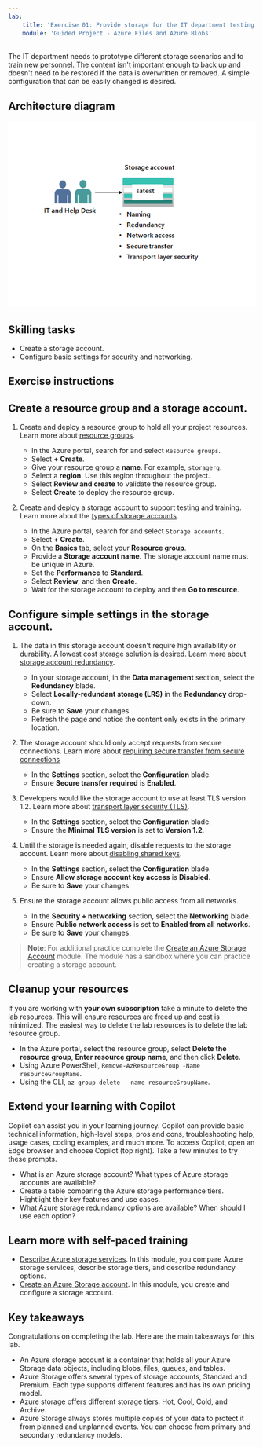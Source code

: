 ```yaml
---
lab:
    title: 'Exercise 01: Provide storage for the IT department testing and training'
    module: 'Guided Project - Azure Files and Azure Blobs'
---
```


The IT department needs to prototype different storage scenarios and to train new personnel. The content isn't important enough to back up and doesn't need to be restored if the data is overwritten or removed. A simple configuration that can be easily changed is desired.

## Architecture diagram
![Diagram with one storage account](../Media/task-1.png)

## Skilling tasks
- Create a storage account. 
- Configure basic settings for security and networking. 

## Exercise instructions

## Create a resource group and a storage account.

1. Create and deploy a resource group to hold all your project resources. Learn more about [resource groups](https://learn.microsoft.com/azure/azure-resource-manager/management/manage-resource-groups-portal).
    - In the Azure portal, search for and select `Resource groups`.
    - Select **+ Create**.
    - Give your resource group a **name**. For example, `storagerg`.
    - Select a **region**. Use this region throughout the project. 
    - Select **Review and create** to validate the resource group.
    - Select **Create** to deploy the resource group.

1. Create and deploy a storage account to support testing and training. Learn more about the [types of storage accounts](https://learn.microsoft.com/azure/storage/common/storage-account-overview#types-of-storage-accounts).
    - In the Azure portal, search for and select  `Storage accounts`. 
    - Select **+ Create**.
    - On the **Basics** tab, select your **Resource group**.
    - Provide a **Storage account name**. The storage account name must be unique in Azure. 
    - Set the **Performance** to **Standard**. 
    - Select **Review**, and then **Create**. 
    - Wait for the storage account to deploy and then **Go to resource**.  

## Configure simple settings in the storage account.

1. The data in this storage account doesn't require high availability or durability. A lowest cost storage solution is desired. Learn more about [storage account redundancy](https://learn.microsoft.com/azure/storage/common/storage-redundancy#locally-redundant-storage).
    - In your storage account, in the **Data management** section, select the **Redundancy** blade.
    - Select **Locally-redundant storage (LRS)** in the **Redundancy** drop-down. 
    - Be sure to **Save** your changes. 
    - Refresh the page and notice the content only exists in the primary location. 

1. The storage account should only accept requests from secure connections. Learn more about [requiring secure transfer from secure connections](https://learn.microsoft.com/azure/storage/common/storage-require-secure-transfer)
    - In the **Settings** section, select the **Configuration** blade.
    - Ensure **Secure transfer required** is **Enabled**. 

1. Developers would like the storage account to use at least TLS version 1.2. Learn more about [transport layer security (TLS)](https://learn.microsoft.com//azure/storage/common/transport-layer-security-configure-minimum-version?tabs=portal).
    - In the **Settings** section, select the **Configuration** blade.
    - Ensure the **Minimal TLS version** is set to **Version 1.2**.  


1. Until the storage is needed again, disable requests to the storage account. Learn more about [disabling shared keys](https://learn.microsoft.com/azure/storage/common/shared-key-authorization-prevent?tabs=portal#disable-shared-key-authorization).
    - In the **Settings** section, select the **Configuration** blade.
    - Ensure **Allow storage account key access** is **Disabled**.
    - Be sure to **Save** your changes. 

1. Ensure the storage account allows public access from all networks.  
    - In the **Security + networking** section, select the **Networking** blade.
    - Ensure **Public network access** is set to **Enabled from all networks**.
    - Be sure to **Save** your changes. 

>**Note**: For additional practice complete the [Create an Azure Storage Account](https://learn.microsoft.com/training/modules/create-azure-storage-account/) module. The module has a sandbox where you can practice creating a storage account.

## Cleanup your resources

If you are working with **your own subscription** take a minute to delete the lab resources. This will ensure resources are freed up and cost is minimized. The easiest way to delete the lab resources is to delete the lab resource group. 

+ In the Azure portal, select the resource group, select **Delete the resource group**, **Enter resource group name**, and then click **Delete**.
+ Using Azure PowerShell, `Remove-AzResourceGroup -Name resourceGroupName`.
+ Using the CLI, `az group delete --name resourceGroupName`.

## Extend your learning with Copilot

Copilot can assist you in your learning journey. Copilot can provide basic technical information, high-level steps, pros and cons, troubleshooting help, usage cases, coding examples, and much more. To access Copilot, open an Edge browser and choose Copilot (top right). Take a few minutes to try these prompts.
+ What is an Azure storage account? What types of Azure storage accounts are available?
+ Create a table comparing the Azure storage performance tiers. Hightlight their  key features and use cases. 
+ What Azure storage redundancy options are available? When should I use each option?

## Learn more with self-paced training

+ [Describe Azure storage services](https://learn.microsoft.com/training/modules/describe-azure-storage-services/). In this module, you compare Azure storage services, describe storage tiers, and describe redundancy options.
+ [Create an Azure Storage account](https://learn.microsoft.com/training/modules/create-azure-storage-account/). In this module, you create and configure a storage account. 

## Key takeaways

Congratulations on completing the lab. Here are the main takeaways for this lab. 
+ An Azure storage account is a container that holds all your Azure Storage data objects, including blobs, files, queues, and tables.
+ Azure Storage offers several types of storage accounts, Standard and Premium. Each type supports different features and has its own pricing model.
+ Azure storage offers different storage tiers: Hot, Cool, Cold, and Archive. 
+ Azure Storage always stores multiple copies of your data to protect it from planned and unplanned events. You can choose from primary and secondary redundancy models.  
